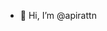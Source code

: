 - 👋 Hi, I’m @apirattn

<!---
apirattn/apirattn is a ✨ special ✨ repository because its `README.md` (this file) appears on your GitHub profile.
You can click the Preview link to take a look at your changes.
--->
